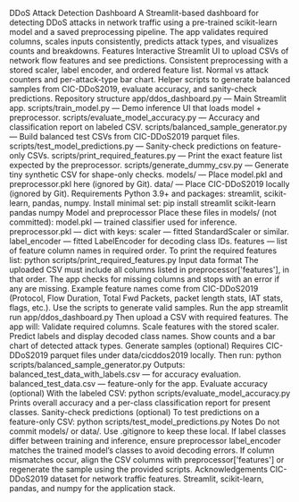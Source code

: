 DDoS Attack Detection Dashboard
A Streamlit-based dashboard for detecting DDoS attacks in network traffic using a pre-trained scikit-learn model and a saved preprocessing pipeline. The app validates required columns, scales inputs consistently, predicts attack types, and visualizes counts and breakdowns.
Features
Interactive Streamlit UI to upload CSVs of network flow features and see predictions.
Consistent preprocessing with a stored scaler, label encoder, and ordered feature list.
Normal vs attack counters and per-attack-type bar chart.
Helper scripts to generate balanced samples from CIC-DDoS2019, evaluate accuracy, and sanity-check predictions.
Repository structure
app/ddos_dashboard.py — Main Streamlit app.
scripts/train_model.py — Demo inference UI that loads model + preprocessor.
scripts/evaluate_model_accuracy.py — Accuracy and classification report on labeled CSV.
scripts/balanced_sample_generator.py — Build balanced test CSVs from CIC-DDoS2019 parquet files.
scripts/test_model_predictions.py — Sanity-check predictions on feature-only CSVs.
scripts/print_required_features.py — Print the exact feature list expected by the preprocessor.
scripts/generate_dummy_csv.py — Generate tiny synthetic CSV for shape-only checks.
models/ — Place model.pkl and preprocessor.pkl here (ignored by Git).
data/ — Place CIC-DDoS2019 locally (ignored by Git).
Requirements
Python 3.9+ and packages: streamlit, scikit-learn, pandas, numpy.
Install minimal set:
pip install streamlit scikit-learn pandas numpy
Model and preprocessor
Place these files in models/ (not committed):
model.pkl — trained classifier used for inference.
preprocessor.pkl — dict with keys:
scaler — fitted StandardScaler or similar.
label_encoder — fitted LabelEncoder for decoding class IDs.
features — list of feature column names in required order.
To print the required features list:
python scripts/print_required_features.py
Input data format
The uploaded CSV must include all columns listed in preprocessor['features'], in that order. The app checks for missing columns and stops with an error if any are missing.
Example feature names come from CIC-DDoS2019 (Protocol, Flow Duration, Total Fwd Packets, packet length stats, IAT stats, flags, etc.). Use the scripts to generate valid samples.
Run the app
streamlit run app/ddos_dashboard.py
Then upload a CSV with required features. The app will:
Validate required columns.
Scale features with the stored scaler.
Predict labels and display decoded class names.
Show counts and a bar chart of detected attack types.
Generate samples (optional)
Requires CIC-DDoS2019 parquet files under data/cicddos2019 locally. Then run:
python scripts/balanced_sample_generator.py
Outputs:
balanced_test_data_with_labels.csv — for accuracy evaluation.
balanced_test_data.csv — feature-only for the app.
Evaluate accuracy (optional)
With the labeled CSV:
python scripts/evaluate_model_accuracy.py
Prints overall accuracy and a per-class classification report for present classes.
Sanity-check predictions (optional)
To test predictions on a feature-only CSV:
python scripts/test_model_predictions.py
Notes
Do not commit models/ or data/. Use .gitignore to keep these local.
If label classes differ between training and inference, ensure preprocessor label_encoder matches the trained model’s classes to avoid decoding errors.
If column mismatches occur, align the CSV columns with preprocessor['features'] or regenerate the sample using the provided scripts.
Acknowledgements
CIC-DDoS2019 dataset for network traffic features.
Streamlit, scikit-learn, pandas, and numpy for the application stack.
